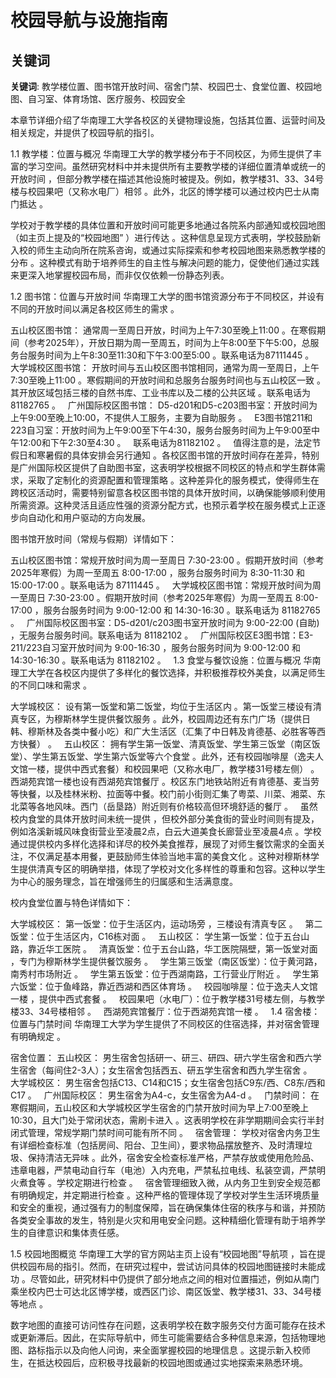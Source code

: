 # 校园导航与设施指南

## 关键词
**关键词**: 教学楼位置、图书馆开放时间、宿舍门禁、校园巴士、食堂位置、校园地图、自习室、体育场馆、医疗服务、校园安全

本章节详细介绍了华南理工大学各校区的关键物理设施，包括其位置、运营时间及相关规定，并提供了校园导航的指引。

1.1 教学楼：位置与概况
华南理工大学的教学楼分布于不同校区，为师生提供了丰富的学习空间。虽然研究材料中并未提供所有主要教学楼的详细位置清单或统一的开放时间 ，但部分教学楼在描述其他设施时被提及。例如，教学楼31、33、34号楼与校园果吧（又称水电厂）相邻 。此外，北区的博学楼可以通过校内巴士从南门抵达 。   

学校对于教学楼的具体位置和开放时间可能更多地通过各院系内部通知或校园地图（如主页上提及的“校园地图” ）进行传达 。这种信息呈现方式表明，学校鼓励新入校的师生主动向所在院系咨询，或通过实际探索和参考校园地图来熟悉教学楼的分布 。这种模式有助于培养师生的自主性与解决问题的能力，促使他们通过实践来更深入地掌握校园布局，而非仅仅依赖一份静态列表。   

1.2 图书馆：位置与开放时间
华南理工大学的图书馆资源分布于不同校区，并设有不同的开放时间以满足各校区师生的需求 。   

五山校区图书馆： 通常周一至周日开放，时间为上午7:30至晚上11:00 。在寒假期间（参考2025年），开放日期为周一至周五，时间为上午8:00至下午5:00，总服务台服务时间为上午8:30至11:30和下午3:00至5:00 。联系电话为87111445 。   
大学城校区图书馆： 开放时间与五山校区图书馆相同，通常为周一至周日，上午7:30至晚上11:00 。寒假期间的开放时间和总服务台服务时间也与五山校区一致 。其开放区域包括三楼的自然书库、工业书库以及二楼的公共区域 。联系电话为81182765 。   
广州国际校区图书馆：
D5-d201和D5-c203图书室：开放时间为上午9:00至晚上10:00，不提供人工服务，主要为自助服务 。   
E3图书馆211和223自习室：开放时间为上午9:00至下午4:30，服务台服务时间为上午9:00至中午12:00和下午2:30至4:30 。   
联系电话为81182102 。   
值得注意的是，法定节假日和寒暑假的具体安排会另行通知 。各校区图书馆的开放时间存在差异，特别是广州国际校区提供了自助图书室，这表明学校根据不同校区的特点和学生群体需求，采取了定制化的资源配置和管理策略 。这种差异化的服务模式，使得师生在跨校区活动时，需要特别留意各校区图书馆的具体开放时间，以确保能够顺利使用所需资源。这种灵活且适应性强的资源分配方式，也预示着学校在服务模式上正逐步向自动化和用户驱动的方向发展。   

图书馆开放时间（常规与假期）详情如下：

五山校区图书馆：常规开放时间为周一至周日 7:30-23:00 。假期开放时间（参考2025年寒假）为周一至周五 8:00-17:00 ，服务台服务时间为 8:30-11:30 和 15:00-17:00 。联系电话为 87111445 。   
大学城校区图书馆：常规开放时间为周一至周日 7:30-23:00 。假期开放时间（参考2025年寒假）为周一至周五 8:00-17:00 ，服务台服务时间为 9:00-12:00 和 14:30-16:30 。联系电话为 81182765 。   
广州国际校区图书室：D5-d201/c203图书室开放时间为 9:00-22:00 (自助) ，无服务台服务时间。联系电话为 81182102 。   
广州国际校区E3图书馆：E3-211/223自习室开放时间为 9:00-16:30 ，服务台服务时间为 9:00-12:00 和 14:30-16:30 。联系电话为 81182102 。   
1.3 食堂与餐饮设施：位置与概况
华南理工大学在各校区内提供了多样化的餐饮选择，并积极推荐校外美食，以满足师生的不同口味和需求 。   

大学城校区： 设有第一饭堂和第二饭堂，均位于生活区内 。第一饭堂三楼设有清真专区，为穆斯林学生提供餐饮服务 。此外，校园周边还有东门广场（提供日韩、穆斯林及各类中餐小吃）和广大生活区（汇集了中日韩及肯德基、必胜客等西方快餐） 。   
五山校区： 拥有学生第一饭堂、清真饭堂、学生第三饭堂（南区饭堂）、学生第五饭堂、学生第六饭堂等六个食堂 。此外，还有校园咖啡屋（逸夫人文馆一楼，提供中西式套餐）和校园果吧（又称水电厂，教学楼31号楼左侧） 。西湖苑宾馆一楼也设有西湖苑宾馆餐厅 。校区东门地铁站附近有肯德基、麦当劳等快餐，以及桂林米粉、拉面等中餐。校门前小街则汇集了粤菜、川菜、湘菜、东北菜等各地风味。西门（岳垦路）附近则有价格较高但环境舒适的餐厅 。   
虽然校内食堂的具体开放时间未统一提供 ，但校外部分美食街的营业时间则有提及，例如洛溪新城风味食街营业至凌晨2点，白云大道美食长廊营业至凌晨4点 。学校通过提供校内多样化选择和详尽的校外美食推荐，展现了对师生餐饮需求的全面关注，不仅满足基本用餐，更鼓励师生体验当地丰富的美食文化 。这种对穆斯林学生提供清真专区的明确举措，体现了学校对文化多样性的尊重和包容。这种以学生为中心的服务理念，旨在增强师生的归属感和生活满意度。   

校内食堂位置与特色详情如下：

大学城校区：
第一饭堂：位于生活区内，运动场旁 ，三楼设有清真专区 。   
第二饭堂：位于生活区内，C16栋对面 。   
五山校区：
学生第一饭堂：位于五台山路，靠近华工医院 。   
清真饭堂：位于五台山路，华工医院隔壁，第一饭堂对面 ，专门为穆斯林学生提供餐饮服务 。   
学生第三饭堂（南区饭堂）：位于黄河路，南秀村市场附近 。   
学生第五饭堂：位于西湖南路，工行营业厅附近 。   
学生第六饭堂：位于鱼峰路，靠近西湖和西区体育场 。   
校园咖啡屋：位于逸夫人文馆一楼 ，提供中西式套餐 。   
校园果吧（水电厂）：位于教学楼31号楼左侧，与教学楼33、34号楼相邻 。   
西湖苑宾馆餐厅：位于西湖苑宾馆一楼 。   
1.4 宿舍楼：位置与门禁时间
华南理工大学为学生提供了不同校区的住宿选择，并对宿舍管理有明确规定 。   

宿舍位置：
五山校区： 男生宿舍包括研一、研三、研四、研六学生宿舍和西六学生宿舍（每间住2-3人）；女生宿舍包括西五、研五学生宿舍和西九学生宿舍 。   
大学城校区： 男生宿舍包括C13、C14和C15；女生宿舍包括C9东/西、C8东/西和C17 。   
广州国际校区： 男生宿舍为A4-c，女生宿舍为A4-d 。   
门禁时间： 在寒假期间，五山校区和大学城校区学生宿舍的门禁开放时间为早上7:00至晚上10:30，且大门处于常闭状态，需刷卡进入 。这表明学校在非学期期间会实行半封闭式管理，常规学期门禁时间可能有所不同 。   
宿舍管理： 学校对宿舍内务卫生有详细检查标准（包括房间、阳台、卫生间），要求物品摆放整齐、及时清理垃圾、保持清洁无异味 。此外，宿舍安全检查标准严格，严禁存放或使用危险品、违章电器，严禁电动自行车（电池）入内充电，严禁私拉电线、私装空调，严禁明火煮食等 。学校定期进行检查 。   
宿舍管理细致入微，从内务卫生到安全规范都有明确规定，并定期进行检查 。这种严格的管理体现了学校对学生生活环境质量和安全的重视，通过强有力的制度保障，旨在确保集体住宿的秩序与和谐，并预防各类安全事故的发生，特别是火灾和用电安全问题。这种精细化管理有助于培养学生的自律意识和集体责任感。   

1.5 校园地图概览
华南理工大学的官方网站主页上设有“校园地图”导航项 ，旨在提供校园布局的指引。然而，在研究过程中，尝试访问具体的校园地图链接时未能成功 。尽管如此，研究材料中仍提供了部分地点之间的相对位置描述，例如从南门乘坐校内巴士可达北区博学楼，或西区门诊、南区饭堂、教学楼31、33、34号楼等地点 。   

数字地图的直接可访问性存在问题，这表明学校在数字服务交付方面可能存在技术或更新滞后。因此，在实际导航中，师生可能需要结合多种信息来源，包括物理地图、路标指示以及向他人问询，来全面掌握校园的地理信息 。这提示新入校师生，在抵达校园后，应积极寻找最新的校园地图或通过实地探索来熟悉环境。

